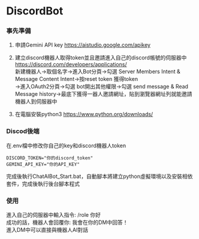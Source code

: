 # DiscordBot

### 事先準備

1. 申請Gemini API key
   https://aistudio.google.com/apikey

3. 建立discord機器人取得token並且邀請進入自己的discord帳號的伺服器中  
   https://discord.com/developers/applications/  
   新建機器人->取個名字->進入Bot分頁->勾選 Server Members Intent & Message Content Intent->按reset token 獲得token  
   ->進入OAuth2分頁->勾選 bot開出其他權限->勾選 send message & Read Message history->最底下獲得一器人邀請網址，貼到瀏覽器網址列就能邀請機器人到伺服器中  

5. 在電腦安裝python3
   https://www.python.org/downloads/

### Discod後端

在.env檔中修改你自己的key和discord機器人token

```
DISCORD_TOKEN="你的discord_token"
GEMINI_API_KEY="你的API_KEY"
```
完成後執行ChatAIBot_Start.bat，自動腳本將建立python虛擬環境以及安裝相依套件，完成後執行後台腳本程式

### 使用

進入自己的伺服器中輸入指令: /role 你好  
成功的話，機器人會回覆你: 我會在你的DM中回答！  
進入DM中可以直接與機器人AI對話  
